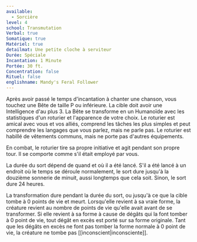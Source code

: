 ```yaml
---
available:
  - Sorcière
level: 4
school: Transmutation
Verbal: true
Somatique: true
Matériel: true
detailmat: Une petite cloche à serviteur
Durée: Spéciale
Incantation: 1 Minute
Portée: 30 ft.
Concentration: false
Rituel: false
englishname: Mandy's Feral Follower
---
```

Après avoir passé le temps d'incantation à chanter une chanson, vous touchez une Bête de taille P ou inférieure. La cible doit avoir une Intelligence d'au plus 3. La Bête se transforme en un Humanoïde avec les statistiques d'un roturier et l'apparence de votre choix. Le roturier est amical avec vous et vos alliés, comprend les tâches les plus simples et peut comprendre les langages que vous parlez, mais ne parle pas. Le roturier est habillé de vêtements communs, mais ne porte pas d'autres équipements.

En combat, le roturier tire sa propre initiative et agit pendant son propre tour. Il se comporte comme s'il était employé par vous.

La durée du sort dépend de quand et où il a été lancé. S'il a été lancé à un endroit où le temps se déroule normalement, le sort dure jusqu'à la douzième sonnerie de minuit, aussi longtemps que cela soit. Sinon, le sort dure 24 heures. 

La transformation dure pendant la durée du sort, ou jusqu'à ce que la cible tombe à 0 points de vie et meurt. Lorsqu'elle revient à sa vraie forme, la créature revient au nombre de points de vie qu'elle avait avant de se transformer. Si elle revient à sa forme à cause de dégâts qui la font tomber à 0 point de vie, tout dégât en excès est porté sur sa forme originale. Tant que les dégâts en excès ne font pas tomber la forme normale à 0 point de vie, la créature ne tombe pas [[inconscient|inconsciente]].
